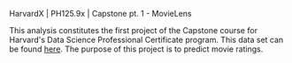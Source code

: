HarvardX | PH125.9x | Capstone pt. 1 - MovieLens

This analysis constitutes the first project of the Capstone course for Harvard's Data Science Professional Certificate program. This data set can be found [here](https://grouplens.org/datasets/movielens/10m/).  The purpose of this project is to predict movie ratings.

